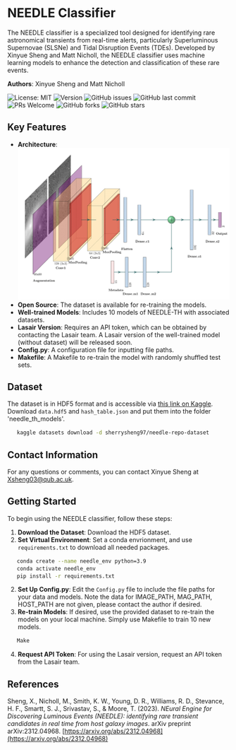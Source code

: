 # NEEDLE Classifier

The NEEDLE classifier is a specialized tool designed for identifying rare astronomical transients from real-time alerts, particularly Superluminous Supernovae (SLSNe) and Tidal Disruption Events (TDEs). Developed by Xinyue Sheng and Matt Nicholl, the NEEDLE classifier uses machine learning models to enhance the detection and classification of these rare events.

**Authors**: Xinyue Sheng and Matt Nicholl

![License: MIT](https://img.shields.io/badge/License-MIT-yellow.svg)
![Version](https://img.shields.io/github/v/release/XinyueSheng2019/NEEDLE.svg)
![GitHub issues](https://img.shields.io/github/issues/XinyueSheng2019/NEEDLE.svg)
![GitHub last commit](https://img.shields.io/github/last-commit/XinyueSheng2019/NEEDLE.svg)
![PRs Welcome](https://img.shields.io/badge/PRs-welcome-brightgreen.svg)
![GitHub forks](https://img.shields.io/github/forks/XinyueSheng2019/NEEDLE.svg)
![GitHub stars](https://img.shields.io/github/stars/XinyueSheng2019/NEEDLE.svg)


## Key Features
- **Architecture**: ![NEEDLE model](cnn_model.png)
- **Open Source**: The dataset is available for re-training the models.
- **Well-trained Models**: Includes 10 models of NEEDLE-TH with associated datasets. 
- **Lasair Version**: Requires an API token, which can be obtained by contacting the Lasair team. A Lasair version of the well-trained model (without dataset) will be released soon.
- **Config.py**: A configuration file for inputting file paths.
- **Makefile**: A Makefile to re-train the model with randomly shuffled test sets.

## Dataset

The dataset is in HDF5 format and is accessible via [this link on Kaggle](https://www.kaggle.com/datasets/sherrysheng97/needle-repo-dataset). Download `data.hdf5` and `hash_table.json` and put them into the folder 'needle_th_models'.
```sh
   kaggle datasets download -d sherrysheng97/needle-repo-dataset
```
## Contact Information

For any questions or comments, you can contact Xinyue Sheng at Xsheng03@qub.ac.uk.

## Getting Started

To begin using the NEEDLE classifier, follow these steps:

1. **Download the Dataset**: Download the HDF5 dataset.
2. **Set Virtual Environment**: Set a conda envrionment, and use `requirements.txt` to download all needed packages.
```sh
   conda create --name needle_env python=3.9
   conda activate needle_env
   pip install -r requirements.txt

```
2. **Set Up Config.py**: Edit the `Config.py` file to include the file paths for your data and models. Note the data for IMAGE_PATH, MAG_PATH, HOST_PATH are not given, please contact the author if desired.
3. **Re-train Models**: If desired, use the provided dataset to re-train the models on your local machine. Simply use Makefile to train 10 new models.
```sh
   Make
```
4. **Request API Token**: For using the Lasair version, request an API token from the Lasair team.


## References

Sheng, X., Nicholl, M., Smith, K. W., Young, D. R., Williams, R. D., Stevance, H. F., Smartt, S. J., Srivastav, S., & Moore, T. (2023). *NEural Engine for Discovering Luminous Events (NEEDLE): identifying rare transient candidates in real time from host galaxy images*. arXiv preprint arXiv:2312.04968. [https://arxiv.org/abs/2312.04968](https://arxiv.org/abs/2312.04968)